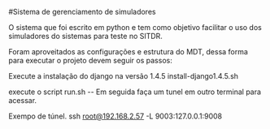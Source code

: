 #Sistema de gerenciamento de simuladores 

 O sistema que foi escrito em python e tem como objetivo facilitar o uso dos simuladores do sistemas para teste no SITDR.  

 Foram aproveitados as configurações e estrutura do MDT, dessa forma para executar o projeto devem seguir os passos: 

Execute a instalação do django na versão 1.4.5 
install-django1.4.5.sh

execute o script run.sh 
  -- Em seguida faça um tunel em outro terminal para acessar. 


Exempo de túnel.
ssh root@192.168.2.57 -L 9003:127.0.0.1:9008


 
